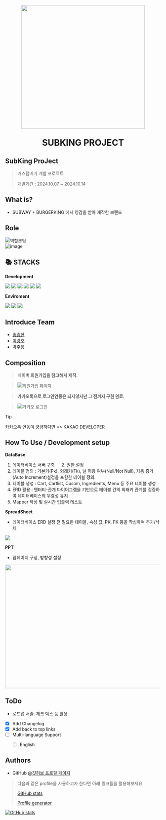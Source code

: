 <h1 align="center">
<img src = "https://github.com/user-attachments/assets/519acc0d-2b68-4410-bf15-05df2d098d6c" width="400" height="400"/>
 
  SUBKING PROJECT
</h1>
<p align="center">

 
</p>

## SubKing ProJect
> 커스텀버거 개발 프로젝트
> 
> 개발기간 : 2024.10.07 ~ 2024.10.14


## What is? 

-   SUBWAY + BURGERKING 에서 영감을 받아 제작한 브랜드

## Role
![역할분담](https://github.com/user-attachments/assets/d008f084-6ead-4e12-b18d-cdf27375025f) 
<br>
![image](https://github.com/user-attachments/assets/cefa3ac9-ee0d-4ba7-9c81-d4e2577eadf6)



<div align="left">
  <h2>📚 STACKS</h2>
 
 **Development** 
 
  <img src="https://img.shields.io/badge/MySQL-005C84?style=for-the-badge&logo=mysql&logoColor=white">    
  <img src="https://img.shields.io/badge/HTML-239120?style=for-the-badge&logo=html5&logoColor=white"> 
  <img src="https://img.shields.io/badge/Eclipse-2C2255?style=for-the-badge&logo=eclipse&logoColor=white">  
  <img src="https://img.shields.io/badge/css-1572B6?style=for-the-badge&logo=css3&logoColor=white"> 
  <img src="https://img.shields.io/badge/javascript-F7DF1E?style=for-the-badge&logo=javascript&logoColor=black"> 
  <img src="https://img.shields.io/badge/Java-ED8B00?style=for-the-badge&logo=openjdk&logoColor=white">
  <br>
 
 **Enviroment**

  <img src="https://img.shields.io/badge/apache tomcat-F8DC75?style=for-the-badge&logo=apachetomcat&logoColor=white">
  <img src="https://img.shields.io/badge/git-F05032?style=for-the-badge&logo=git&logoColor=white"> 
  <img src="https://img.shields.io/badge/VSCode-0078D4?style=for-the-badge&logo=visual%20studio%20code&logoColor=white">   
 
  
  
</div>

## Introduce Team 
- [송승현](https://github.com/seunghyeon22)
- [이강호](https://github.com/LeeKangHo1)
- [박주용](https://github.com/cfyle)



## Composition
> **네이버 회원가입을 참고해서 제작.**

> ![회원가입 페이지](https://github.com/user-attachments/assets/1b0b527a-9a7e-4024-856a-6b0c3a4edd74)


> **카카오톡으로 로그인연동은 되지않지만 그 전까지 구현 완료.**

> ![카카오 로그인](https://github.com/user-attachments/assets/0163f9fd-4eda-486e-b998-cc5d012e2256)

> [!TIP]
> 
> 카카오톡 연동이 궁금하다면 => [KAKAO DEVELOPER](https://developers.kakao.com/)
>


## How To Use / Development setup

**DataBase** 
   1. 데이터베이스 서버 구축
　 2. 권한 설정 
   3. 테이블 정의 : 기본키(Pk), 외래키(Fk), 널 허용 여부(Null/Not Null), 자동 증가(Auto Increment)설정을 포함한 테이블 정의.
   4. 테이블 생성 : Cart, Cartlist, Cusom, Ingredients, Menu 등 주요 테이블 생성 
   5. ERD 활용   : 엔터티-관계 다이어그램을 기반으로 테이블 간의 외래키 관계를 검증하여 데이터베이스의 무결성 유지 
   6. Mapper 작성 및 실시간 입출력 테스트



**SpreadSheet**
- 데이터베이스 ERD 설정 전 필요한 테이블, 속성 값, PK, FK 등을 작성하며 추가/삭제

<img src = https://github.com/user-attachments/assets/86223cf0-a47c-4d05-bd7c-f2db46ecdbc7>



**PPT**
- 웹페이지 구상, 방향성 설정 
<img src = "https://github.com/user-attachments/assets/49fe2a8c-1cef-4df1-8bf0-4d96deb0e454"  width="700" height="400"/>



## ToDo

-   로드맵 서술. 체크 박스 등 활용

*   [x] Add Changelog
*   [x] Add back to top links
*   [ ] Multi-language Support
    -   [ ] English

    
## Authors

* GitHub [@깃허브 프로필 페이지](https://github.com/Seodongchann)

> 다음과 같은 profile을 사용하고자 한다면 아래 링크들을 활용해보세요
>
> [GitHub stats](https://github.com/anuraghazra/github-readme-stats)
>
> [Profile generator](https://gprm.itsvg.in/)

[![GitHub stats](https://github-readme-stats.vercel.app/api?username=SYacuCLoud)](https://github.com/SYacuCLoud)




